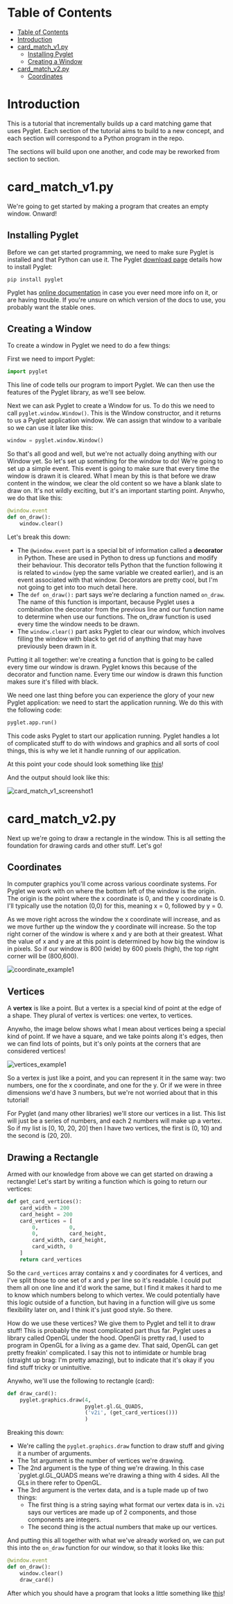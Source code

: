 # Table of Contents

  * [Table of Contents](#table-of-contents)
  * [Introduction](#introduction)
  * [card\_match\_v1\.py](#card_match_v1py)
    * [Installing Pyglet](#installing-pyglet)
    * [Creating a Window](#creating-a-window)
  * [card\_match\_v2\.py](#card_match_v2py)
    * [Coordinates](#coordinates)



# Introduction

This is a tutorial that incrementally builds up a card matching game that uses Pyglet. Each section of the tutorial aims to build to a new concept, and each section will correspond to a Python program in the repo.

The sections will build upon one another, and code may be reworked from section to section.

# card_match_v1.py

We're going to get started by making a program that creates an empty window. Onward!

## Installing Pyglet

Before we can get started programming, we need to make sure Pyglet is installed and that Python can use it. The Pyglet [download page](https://bitbucket.org/pyglet/pyglet/wiki/Download) details how to install Pyglet:

```
pip install pyglet
```

Pyglet has [online documentation](https://bitbucket.org/pyglet/pyglet/wiki/Documentation) in case you ever need more info on it, or are having trouble. If you're unsure on which version of the docs to use, you probably want the stable ones.

## Creating a Window

To create a window in Pyglet we need to do a few things:

First we need to import Pyglet:

```python
import pyglet
```

This line of code tells our program to import Pyglet. We can then use the features of the Pyglet library, as we'll see below.

Next we can ask Pyglet to create a Window for us. To do this we need to call `pyglet.window.Window()`. This is the Window constructor, and it returns to us a Pyglet application window. We can assign that window to a varibale so we can use it later like this:

```python
window = pyglet.window.Window()
```

So that's all good and well, but we're not actually doing anything with our Window yet. So let's set up something for the window to do! We're going to set up a simple event. This event is going to make sure that every time the window is drawn it is cleared. What I mean by this is that before we draw content in the window, we clear the old content so we have a blank slate to draw on. It's not wildly exciting, but it's an important starting point. Anywho, we do that like this:

```python
@window.event
def on_draw():
    window.clear()
```

Let's break this down:

- The `@window.event` part is a special bit of information called a **decorator** in Python. These are used in Python to dress up functions and modify their behaviour. This decorator tells Python that the function following it is related to `window` (yep the same variable we created earlier), and is an event associated with that window. Decorators are pretty cool, but I'm not going to get into too much detail here.
- The `def on_draw():` part says we're declaring a function named `on_draw`. The name of this function is important, because Pyglet uses a combination the decorator from the previous line and our function name to determine when use our functions. The on_draw function is used every time the window needs to be drawn.
- The `window.clear()` part asks Pyglet to clear our window, which involves filling the window with black to get rid of anything that may have previously been drawn in it.

Putting it all together: we're creating a function that is going to be called every time our window is drawn. Pyglet knows this because of the decorator and function name. Every time our window is drawn this function makes sure it's filled with black.

We need one last thing before you can experience the glory of your new Pyglet application: we need to start the application running. We do this with the following code:

```python
pyglet.app.run()
```

This code asks Pyglet to start our application running. Pyglet handles a lot of complicated stuff to do with windows and graphics and all sorts of cool things, this is why we let it handle running of our application.

At this point your code should look something like [this](https://github.com/SingingTree/CardMatchPyglet/blob/master/card_match_v1.py)!

And the output should look like this:

![card_match_v1_screenshot1](https://github.com/SingingTree/CardMatchPyglet/blob/master/images/card_match_v1_screenshot1.png "card_match_v1")

# card_match_v2.py

Next up we're going to draw a rectangle in the window. This is all setting the foundation for drawing cards and other stuff. Let's go!

## Coordinates

In computer graphics you'll come across various coordinate systems. For Pyglet we work with on where the bottom left of the window is the origin. The origin is the point where the x coordinate is 0, and the y coordinate is 0. I'll typically use the notation (0,0) for this, meaning x = 0, followed by y = 0.
 
As we move right across the window the x coordinate will increase, and as we move further up the window the y coordinate will increase. So the top right corner of the window is where x and y are both at their greatest. What the value of x and y are at this point is determined by how big the window is in pixels. So if our window is 800 (wide) by 600 pixels (high), the top right corner will be (800,600).
 
![coordinate_example1](https://github.com/SingingTree/CardMatchPyglet/blob/master/images/coordinate_example1.png "coordinate_example1")

## Vertices

A **vertex** is like a point. But a vertex is a special kind of point at the edge of a shape. They plural of vertex is vertices: one vertex, to vertices.

Anywho, the image below shows what I mean about vertices being a special kind of point. If we have a square, and we take points along it's edges, then we can find lots of points, but it's only points at the corners that are considered vertices!

![vertices_example1](https://github.com/SingingTree/CardMatchPyglet/blob/master/images/vertices_example1.png "vertices_example1")

So a vertex is just like a point, and you can represent it in the same way: two numbers, one for the x coordinate, and one for the y. Or if we were in three dimensions we'd have 3 numbers, but we're not worried about that in this tutorial!

For Pyglet (and many other libraries) we'll store our vertices in a list. This list will just be a series of numbers, and each 2 numbers will make up a vertex. So if my list is [0, 10, 20, 20] then I have two vertices, the first is (0, 10) and the second is (20, 20).

## Drawing a Rectangle

Armed with our knowledge from above we can get started on drawing a rectangle! Let's start by writing a function which is going to return our vertices:

```python
def get_card_vertices():
    card_width = 200
    card_height = 200
    card_vertices = [
        0,          0,
        0,          card_height,
        card_width, card_height,
        card_width, 0
    ]
    return card_vertices
```

So the `card_vertices` array contains x and y coordinates for 4 vertices, and I've split those to one set of x and y per line so it's readable. I could put them all on one line and it'd work the same, but I find it makes it hard to me to know which numbers belong to which vertex. We could potentially have this logic outside of a function, but having in a function will give us some flexibility later on, and I think it's just good style. So there.

How do we use these vertices? We give them to Pyglet and tell it to draw stuff! This is probably the most complicated part thus far. Pyglet uses a library called OpenGL under the hood. OpenGl is pretty rad, I used to program in OpenGL for a living as a game dev. That said, OpenGL can get pretty freakin' complicated. I say this not to intimidate or humble brag (straight up brag: I'm pretty amazing), but to indicate that it's okay if you find stuff tricky or unintuitive.

Anywho, we'll use the following to rectangle (card):

```python
def draw_card():
    pyglet.graphics.draw(4,
                         pyglet.gl.GL_QUADS,
                         ('v2i', (get_card_vertices()))
                         )
```

Breaking this down:

- We're calling the `pyglet.graphics.draw` function to draw stuff and giving it a number of arguments.
- The 1st argument is the number of vertices we're drawing.
- The 2nd argument is the type of thing we're drawing. In this case `pyglet.gl.GL_QUADS means we're drawing a thing with 4 sides. All the GLs in there refer to OpenGL.
- The 3rd argument is the vertex data, and is a tuple made up of two things:
    - The first thing is a string saying what format our vertex data is in. `v2i` says our vertices are made up of 2 components, and those components are integers.
    - The second thing is the actual numbers that make up our vertices.
    
And putting this all together with what we've already worked on, we can put this into the `on_draw` function for our window, so that it looks like this:

```python
@window.event
def on_draw():
    window.clear()
    draw_card()
```

After which you should have a program that looks a little something like [this](https://github.com/SingingTree/CardMatchPyglet/blob/master/card_match_v2.py)!

